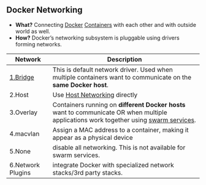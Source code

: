 ## Docker Networking
- **What?** Connecting [Docker](../../Docker) [Containers](../../Containers) with each other and with outside world as well.
- **How?** Docker’s networking subsystem is pluggable using drivers forming networks.

|Network|Description|
|---|---|
|[1.Bridge](User_And_Default_Bridge.md)|This is default network driver. Used when multiple containers want to communicate on the **same Docker host**.|
|2.Host|Use [Host Networking](Host_Networking) directly|
|3.Overlay|Containers running on **different Docker hosts** want to communicate OR when multiple applications work together using [swarm services]().|
|4.macvlan|Assign a MAC address to a container, making it appear as a physical device|
|5.None|disable all networking. This is not available for swarm services.|
|6.Network Plugins|integrate Docker with specialized network stacks/3rd party stacks.|
